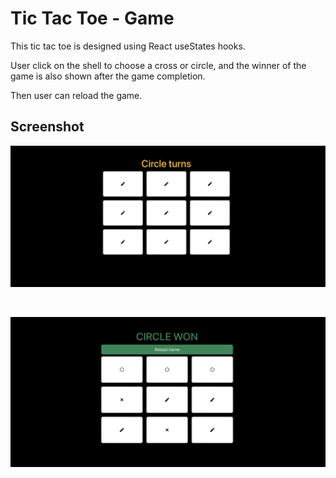 # Tic Tac Toe - Game
This tic tac toe is designed using React useStates hooks.

User click on the shell to choose a cross or circle,
and the winner of the game is also shown after the game completion.

Then user can reload the game.

## Screenshot
![image](https://github.com/navneetkumar22/tic_tac_toe/blob/main/src/Screenshot01.png)

<br>

![image2](https://github.com/navneetkumar22/tic_tac_toe/blob/main/src/Screenshot1.png)